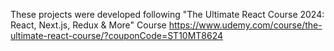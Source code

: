 These projects were developed following "The Ultimate React Course 2024: React, Next.js, Redux & More" Course https://www.udemy.com/course/the-ultimate-react-course/?couponCode=ST10MT8624
